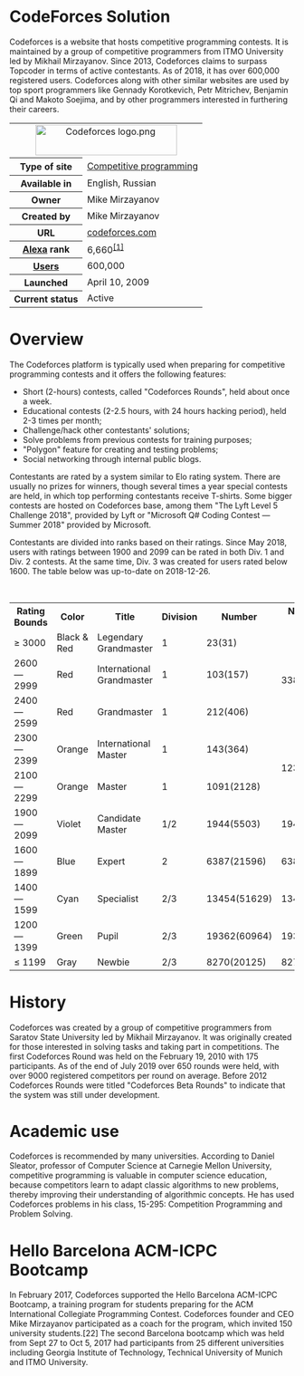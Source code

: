 # CodeForces Solution

Codeforces is a website that hosts competitive programming contests. It is maintained by a group of competitive programmers from ITMO University led by Mikhail Mirzayanov. Since 2013, Codeforces claims to surpass Topcoder in terms of active contestants. As of 2018, it has over 600,000 registered users. Codeforces along with other similar websites are used by top sport programmers like Gennady Korotkevich, Petr Mitrichev, Benjamin Qi and Makoto Soejima, and by other programmers interested in furthering their careers.

<table><tbody><tr><td colspan="2" style="text-align:center">
  <img alt="Codeforces logo.png" src="https://github.com/JayantGoel001/CodeForces/blob/master/Codeforces_logo.png" decoding="async" width="250" height="54" data-file-width="300" data-file-height="65"></td></tr><tr>
  <th scope="row">
  <div style="display:inline-block; padding:0.1em 0;line-height:1.2em;">Type of site</div>
  </th>
  <td><a href="https://en.wikipedia.org/wiki/Competitive_programming" title="Competitive programming">Competitive programming</a></td></tr><tr><th scope="row">Available&nbsp;in</th><td>English, Russian</td></tr><tr><th scope="row">Owner</th><td>Mike Mirzayanov</td></tr><tr><th scope="row">Created&nbsp;by</th><td>Mike Mirzayanov</td></tr><tr><th scope="row">URL</th><td class="url"><span class="url"><a rel="nofollow" class="external text" href="https://codeforces.com/">codeforces<wbr>.com</a></span></td></tr><tr><th scope="row"><a href="https://en.wikipedia.org/wiki/Alexa_Internet" title="Alexa Internet">Alexa</a> rank</th><td>6,660<sup id="cite_ref-1" class="reference"><a href="#cite_note-1">[1]</a></sup></td></tr><tr><th scope="row"><a href="https://en.wikipedia.org/wiki/Registered_user" title="Registered user">Users</a></th><td>600,000</td></tr><tr><th scope="row">Launched</th><td>April&nbsp;10,&nbsp;2009<span style="display:none">&nbsp;(<span class="bday dtstart published updated">2009-04-10</span>)</span></td></tr><tr><th scope="row">Current&nbsp;status</th><td class="category">Active</td></tr></tbody></table>


# Overview

The Codeforces platform is typically used when preparing for competitive programming contests and it offers the following features:

* Short (2-hours) contests, called "Codeforces Rounds", held about once a week.
* Educational contests (2-2.5 hours, with 24 hours hacking period), held 2-3 times per month;
* Challenge/hack other contestants' solutions;
* Solve problems from previous contests for training purposes;
* "Polygon" feature for creating and testing problems;
* Social networking through internal public blogs.

Contestants are rated by a system similar to Elo rating system. There are usually no prizes for winners, though several times a year special contests are held, in which top performing contestants receive T-shirts. Some bigger contests are hosted on Codeforces base, among them "The Lyft Level 5 Challenge 2018", provided by Lyft or "Microsoft Q# Coding Contest — Summer 2018" provided by Microsoft.

Contestants are divided into ranks based on their ratings. Since May 2018, users with ratings between 1900 and 2099 can be rated in both Div. 1 and Div. 2 contests. At the same time, Div. 3 was created for users rated below 1600. The table below was up-to-date on 2018-12-26.

<br/>
<table class="wikitable">
<tbody><tr>
<th>Rating Bounds
</th>
<th>Color
</th>
<th>Title
</th>
<th>Division
</th>
<th>Number
</th>
<th>Number (by color)
</th></tr>
<tr>
<td>≥ 3000
</td>
<td>Black &amp; Red
</td>
<td>Legendary Grandmaster
</td>
<td>1
</td>
<td>23(31)
</td>
<td rowspan="3">338(594)
</td></tr>
<tr>
<td>2600 — 2999
</td>
<td>Red
</td>
<td>International Grandmaster
</td>
<td>1
</td>
<td>103(157)
</td></tr>
<tr>
<td>2400 — 2599
</td>
<td>Red
</td>
<td>Grandmaster
</td>
<td>1
</td>
<td>212(406)
</td></tr>
<tr>
<td>2300 — 2399
</td>
<td>Orange
</td>
<td>International Master
</td>
<td>1
</td>
<td>143(364)
</td>
<td rowspan="2">1234(2492)
</td></tr>
<tr>
<td>2100 — 2299
</td>
<td>Orange
</td>
<td>Master
</td>
<td>1
</td>
<td>1091(2128)
</td></tr>
<tr>
<td>1900 — 2099
</td>
<td>Violet
</td>
<td>Candidate Master
</td>
<td>1/2
</td>
<td>1944(5503)
</td>
<td>1944(5503)
</td></tr>
<tr>
<td>1600 — 1899
</td>
<td>Blue
</td>
<td>Expert
</td>
<td>2
</td>
<td>6387(21596)
</td>
<td>6387(21596)
</td></tr>
<tr>
<td>1400 — 1599
</td>
<td>Cyan
</td>
<td>Specialist
</td>
<td>2/3
</td>
<td>13454(51629)
</td>
<td>13454(51629)
</td></tr>
<tr>
<td>1200 — 1399
</td>
<td>Green
</td>
<td>Pupil
</td>
<td>2/3
</td>
<td>19362(60964)
</td>
<td>19362(60964)
</td></tr>
<tr>
<td>≤ 1199
</td>
<td>Gray
</td>
<td>Newbie
</td>
<td>2/3
</td>
<td>8270(20125)
</td>
<td>8270(20125)
</td></tr></tbody></table>

# History

Codeforces was created by a group of competitive programmers from Saratov State University led by Mikhail Mirzayanov. It was originally created for those interested in solving tasks and taking part in competitions. The first Codeforces Round was held on the February 19, 2010 with 175 participants. As of the end of July 2019 over 650 rounds were held, with over 9000 registered competitors per round on average. Before 2012 Codeforces Rounds were titled "Codeforces Beta Rounds" to indicate that the system was still under development.

# Academic use

Codeforces is recommended by many universities. According to Daniel Sleator, professor of Computer Science at Carnegie Mellon University, competitive programming is valuable in computer science education, because competitors learn to adapt classic algorithms to new problems, thereby improving their understanding of algorithmic concepts. He has used Codeforces problems in his class, 15-295: Competition Programming and Problem Solving.

# Hello Barcelona ACM-ICPC Bootcamp

In February 2017, Codeforces supported the Hello Barcelona ACM-ICPC Bootcamp, a training program for students preparing for the ACM International Collegiate Programming Contest. Codeforces founder and CEO Mike Mirzayanov participated as a coach for the program, which invited 150 university students.[22] The second Barcelona bootcamp which was held from Sept 27 to Oct 5, 2017 had participants from 25 different universities including Georgia Institute of Technology, Technical University of Munich and ITMO University.
